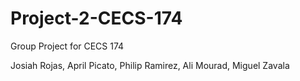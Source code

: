 # Project-2-CECS-174
Group Project for CECS 174
 
Josiah Rojas, April Picato, Philip Ramirez, Ali Mourad, Miguel Zavala
